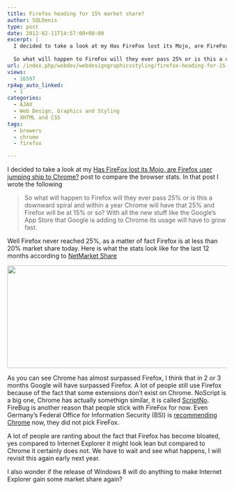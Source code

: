 ```yaml
---
title: Firefox heading for 15% market share?
author: SQLDenis
type: post
date: 2012-02-11T14:57:00+00:00
excerpt: |
  I decided to take a look at my Has FireFox lost its Mojo, are FireFox user jumping ship to Chrome? post to compare the browser stats. In that post I wrote the following 
  
  So what will happen to FireFox will they ever pass 25% or is this a downward spi&hellip;
url: /index.php/webdev/webdesigngraphicsstyling/firefox-heading-for-15-market/
views:
  - 16597
rp4wp_auto_linked:
  - 1
categories:
  - AJAX
  - Web Design, Graphics and Styling
  - XHTML and CSS
tags:
  - browers
  - chrome
  - firefox

---
```

I decided to take a look at my [Has FireFox lost its Mojo, are Firefox user jumping ship to Chrome?][1] post to compare the browser stats. In that post I wrote the following 

> So what will happen to Firefox will they ever pass 25% or is this a downward spiral and within a year Chrome will have that 25% and Firefox will be at 15% or so? With all the new stuff like the Google&#8217;s App Store that Google is adding to Chrome its usage will have to grow fast.

Well Firefox never reached 25%, as a matter of fact Firefox is at less than 20% market share today. Here is what the stats look like for the last 12 months according to [NetMarket Share][2]

<div class="image_block">
  <a href="/wp-content/uploads/blogs/WebDev/BrowserStats.PNG?mtime=1328978705"><img alt="" src="/wp-content/uploads/blogs/WebDev/BrowserStats.PNG?mtime=1328978705" width="805" height="235" /></a>
</div>

As you can see Chrome has almost surpassed Firefox, I think that in 2 or 3 months Google will have surpassed Firefox. A lot of people still use Firefox because of the fact that some extensions don&#8217;t exist on Chrome. NoScript is a big one, Chrome has actually somethign similar, it is called [ScriptNo][3]. FireBug is another reason that people stick with FireFox for now. Even Germany&#8217;s Federal Office for Information Security (BSI) is [recommending Chrome][4] now, they did not pick FireFox.

A lot of people are ranting about the fact that Firefox has become bloated, yes compared to Internet Explorer it might look lean but compared to Chrome it certainly does not. We have to wait and see what happens, I will revisit this again early next year. 

I also wonder if the release of Windows 8 will do anything to make Internet Explorer gain some market share again?

 [1]: /index.php/WebDev/WebDesignGraphicsStyling/has-firefox-lost-its-mojo-are-firefox-us
 [2]: http://marketshare.hitslink.com/browser-market-share.aspx?qprid=1
 [3]: https://chrome.google.com/webstore/detail/oiigbmnaadbkfbmpbfijlflahbdbdgdf
 [4]: http://www.theverge.com/2012/2/5/2771834/german-agency-google-chrome-safety